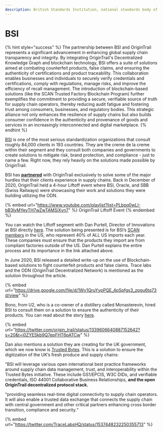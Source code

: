 ```yaml
---
description: British Standards Institution, national standards body of the United Kingdom
---
```


# BSI

{% hint style="success" %}
The partnership between BSI and OriginTrail represents a significant advancement in enhancing global supply chain transparency and integrity. By integrating OriginTrail's Decentralized Knowledge Graph and blockchain technology, BSI offers a suite of solutions aimed at combating counterfeit products, false claims, and ensuring the authenticity of certifications and product traceability. This collaboration enables businesses and individuals to securely verify credentials and certifications, comply with regulations, manage risks, and improve the efficiency of recall management. The introduction of blockchain-based solutions (like the SCAN Trusted Factory Blockchain Program) further exemplifies the commitment to providing a secure, verifiable source of truth for supply chain operators, thereby reducing audit fatigue and fostering trust among consumers, businesses, and regulatory bodies. This strategic alliance not only enhances the resilience of supply chains but also builds consumer confidence in the authenticity and provenance of goods and services in an increasingly interconnected and digital marketplace.
{% endhint %}

[BSI](https://www.bsigroup.com/) is one of the most serious standardization organizations that consult roughly 84,000 clients in 193 countries. They are the creme de la creme within their segment and they consult both companies and governments to create solutions to mitigate risk, brand protection, and compliance - just to name a few. Right now, they rely heavily on the solutions made possible by OriginTrail.

BSI has [**partnered**](https://www.bsigroup.com/en-GB/about-bsi/media-centre/press-releases/2019/january/bsi-partners-with-origintrail-to-develop-blockchain-enabled-solutions/) with OriginTrail exclusively to solve some of the major hurdles that their clients experience in supply chains. Back in December of 2020, OriginTrail held a 4-hour Liftoff event where BSI, Oracle, and SBB (Swiss Railways) were showcasing their work and solutions they were building utilizing the ODN.

{% embed url="https://www.youtube.com/playlist?list=PLbpq0wLI-bB3lyMYeyTH7wZwTAMSiXvn7" %}
OriginTrail Liftoff Event
{% endembed %}

You can watch the Liftoff segment with Dan Purtell, Director of Innovations at BSI directly [here](https://youtu.be/Ss9pZkVsFpo). The solution being presented is for BSI’s [SCAN members](https://www.scanassociation.com/membership/our-members/) in the US, who represent 40% of ALL US imports each year. These companies must ensure that the products they import are from compliant factories outside of the US. Dan Purtell explains the entire process and its importance in the link attached above.

In June 2020, BSI released a detailed write-up on the use of Blockchain-based solutions to fight counterfeit products and false claims. Trace labs and the ODN (OriginTrail Decentralized Network) is mentioned as the solution throughout the article.

{% embed url="https://drive.google.com/file/d/1Wy1QruYypPQE_4pSpfgs3_zpgu6tq73d/view" %}

Bono, from U2, who is a co-owner of a distillery called Monasterevin, hired BSI to consult them on a solution to ensure the authenticity of their products. You can read about the story [here](https://www.businesspost.ie/business/bono-whiskey-firm-brands-casks-with-blockchain-tokens-242764c7).

{% embed url="https://twitter.com/origin_trail/status/1339606640887152642?s=20&t=i0ZYESkb9Q7epFHT6pATCw" %}

Dan also mentions a solution they are creating for the UK government, which we now know is [Trusted Bytes](https://www.bsigroup.com/en-GB/about-bsi/media-centre/press-releases/2022/june/one-year-on-since-bsi-and-trace-labs-joined-the-innovate-uk-consortium-to-develop-new-digital-solutions-for-the-food-and-trade-industry/). This is a solution to ensure the digitization of the UK’s fresh produce and supply chains:

“BSI will leverage various open international best practice frameworks around supply chain data management, trust, and interoperability within the Trusted Bytes initiative. These include GS1/EPCIS, W3C DIDs, and verifiable credentials, ISO 44001 Collaborative Business Relationships, **and the open OriginTrail decentralized protocol stack.**

“providing seamless real-time digital connectivity to supply chain operators. It will also enable a trusted data exchange that connects the supply chain with central government and other critical partners enhancing cross border transition, compliance and security.“

{% embed url="https://twitter.com/TraceLabsHQ/status/1537448232250355713" %}
